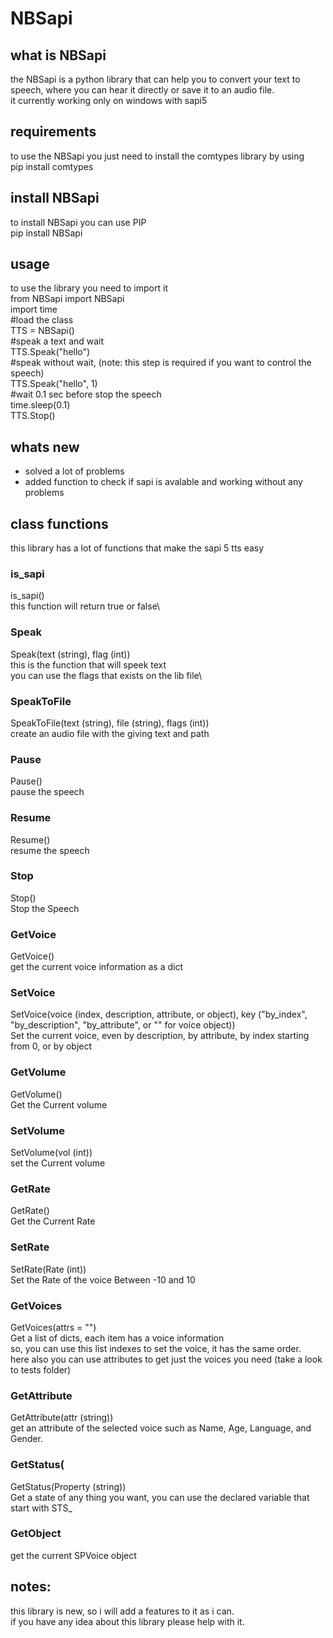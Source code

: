 # NBSapi
## what is NBSapi
the NBSapi is a python library that can help you to convert your text to speech, where you can hear it directly or save it to an audio file.\
it currently working only on windows with sapi5
## requirements
to use the NBSapi you just need to install the comtypes library by using\
pip install comtypes
## install NBSapi
to install NBSapi you can use PIP\
pip install NBSapi
## usage

to use the library you need to import it\
from NBSapi import NBSapi\
import time\
#load the class\
TTS = NBSapi()\
#speak a text and wait\
TTS.Speak("hello")\
#speak without wait, (note: this step is required if you want to control the speech)\
TTS.Speak("hello", 1)\
#wait 0.1 sec before stop the speech\
time.sleep(0.1)\
TTS.Stop()

## whats new
* solved a lot of problems
* added function to check if sapi is avalable and working without any problems

## class functions
this library has a lot of functions that make the sapi 5 tts easy
### is_sapi
is_sapi()\
this function will return true or false\

### Speak
Speak(text (string), flag (int))\
this is the function that will speek text\
you can use the flags that exists on the lib file\

### SpeakToFile
SpeakToFile(text (string), file (string), flags (int))\
create an audio file with the giving text and path

### Pause
Pause()\
pause the speech

### Resume
Resume()\
resume the speech

### Stop
Stop()\
Stop the Speech

### GetVoice
GetVoice()\
get the current voice information as a dict

### SetVoice
SetVoice(voice (index, description, attribute, or object), key ("by_index", "by_description", "by_attribute", or "" for voice object))\
Set the current voice, even by description, by attribute, by index starting from 0, or by object


### GetVolume
GetVolume()\
Get the Current volume

### SetVolume
SetVolume(vol (int))\
set the Current volume

### GetRate
GetRate()\
Get the Current Rate

### SetRate
SetRate(Rate (int))\
Set the Rate of the voice Between -10 and 10

### GetVoices
GetVoices(attrs = "")\
Get a list of dicts, each item has a voice information\
so, you can use this list indexes to set the voice, it has the same order.\
here also you can use attributes to get just the voices you need (take a look to tests folder)

### GetAttribute
GetAttribute(attr (string))\
get an attribute of the selected voice such as Name, Age, Language, and Gender.

### GetStatus(
GetStatus(Property (string))\
Get a state of any thing you want, you can use the declared variable that start with STS_

### GetObject
get the current SPVoice object


## notes:
this library is new, so i will add a features to it as i can.\
if you have any idea about this library please help with it.